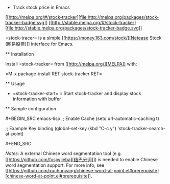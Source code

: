 * Track stock price in Emacs

[[http://melpa.org/#/stock-tracker][file:http://melpa.org/packages/stock-tracker-badge.svg]]
[[http://stable.melpa.org/#/stock-tracker][file:http://stable.melpa.org/packages/stock-tracker-badge.svg]]

=stock-tracer= is a simple [[https://money.163.com/stock/][Netease Stock (网易股票)]] interface for Emacs.

** Installation

Install =stock-tracker= from [[http://melpa.org/][MELPA]] with:

=M-x package-install RET stock-tracker RET=

** Usage

- =stock-tracker-start= :: Start stock-tracker and display stock information
     with buffer

** Sample configuration

#+BEGIN_SRC emacs-lisp
;; Enable Cache
(setq url-automatic-caching t)

;; Example Key binding
(global-set-key (kbd "C-c y") 'stock-tracker-search-at-point)

#+END_SRC

*Notes*: A external Chinese word segmentation tool (e.g. [[https://github.com/fxsjy/jieba][结巴分词]]) is
needed to enable Chinese word segmentation support. For more info, see
[[https://github.com/xuchunyang/chinese-word-at-point.el#prerequisite][chinese-word-at-point.el#prerequisite]].
